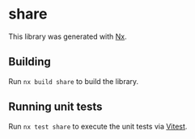 # share

This library was generated with [Nx](https://nx.dev).

## Building

Run `nx build share` to build the library.

## Running unit tests

Run `nx test share` to execute the unit tests via [Vitest](https://vitest.dev/).
